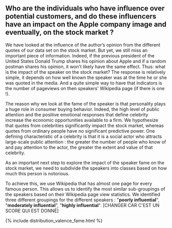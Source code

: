 <a id='fame'></a>

## Who are the individuals who have influence over potential customers, and do these influencers have an impact on the Apple company image and eventually, on the stock market ?


We have looked at the influence of the author’s opinion from the different quotes of our data set on the stock market. But yet, we still miss an important piece of information. Indeed, if the previous president of the United States Donald Trump shares his opinion about Apple and if a random postman shares his opinion, it won't likely have the same effect. Thus: what is the impact of the speaker on the stock market? The response is relatively simple, it depends on how well known the speaker was at the time he or she was quoted in the media. And a quite simple way to have that indicators is the number of pageviews on then speakers' Wikipedia page (if there is one !).

The reason why we look at the fame of the speaker is that personality plays a huge role in consumer buying behavior. Indeed, the high level of public attention and the positive emotional responses that define celebrity increase the economic opportunities available to a firm. We hypothesize that quotes from celebrities significantly impact the stock market, whereas quotes from ordinary people have no significant predictive power. One defining characteristic of a celebrity is that it is a social actor who attracts large-scale public attention : the greater the number of people who know of and pay attention to the actor, the greater the extent and value of that celebrity.

As an important next step to explore the impact of the speaker fame on the stock market, we need to subdivide the speakers into classes based on how much this person is notorious. 

To achieve this, we use Wikipedia that has almost one page for every famous person. This allows us to identify the most similar sub-groupings of the speakers based on their Wikipedia page view statistics. We identified three different groupings for the different speakers : "**poorly influential**", "**moderately influential**", "**highly influential**". [CHANGER CAR C'EST UN SCORE QUI EST DONNÉ]


{% include distribution_valence_fame.html %}
